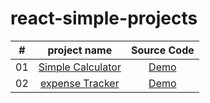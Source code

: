 # react-simple-projects


|  #  |            project name             | Source Code |
| :-: | :----------------------------: | :-------: |
| 01  |     [Simple Calculator](./simple-calculator)      | [Demo](./simple-calculator/public/result.PNG)  |
| 02  |     [expense Tracker](./expense-tracker/)      | [Demo](./expense-tracker/)  |
